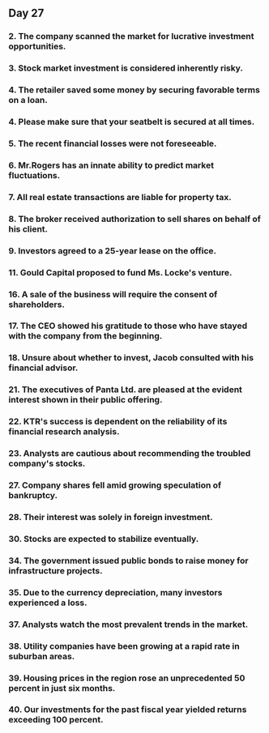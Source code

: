 ## Day 27

### 2. The company scanned the market for lucrative investment opportunities.

### 3. Stock market investment is considered inherently risky.

### 4. The retailer saved some money by securing favorable terms on a loan.

### 4. Please make sure that your seatbelt is secured at all times.

### 5. The recent financial losses were not foreseeable.

### 6. Mr.Rogers has an innate ability to predict market fluctuations.

### 7. All real estate transactions are liable for property tax.

### 8. The broker received authorization to sell shares on behalf of his client.

### 9. Investors agreed to a 25-year lease on the office.

### 11. Gould Capital proposed to fund Ms. Locke's venture.

### 16. A sale of the business will require the consent of shareholders.

### 17. The CEO showed his gratitude to those who have stayed with the company from the beginning.

### 18. Unsure about whether to invest, Jacob consulted with his financial advisor.

### 21. The executives of Panta Ltd. are pleased at the evident interest shown in their public offering.

### 22. KTR's success is dependent on the reliability of its financial research analysis.

### 23. Analysts are cautious about recommending the troubled company's stocks.

### 27. Company shares fell amid growing speculation of bankruptcy.

### 28. Their interest was solely in foreign investment.

### 30. Stocks are expected to stabilize eventually.

### 34. The government issued public bonds to raise money for infrastructure projects.

### 35. Due to the currency depreciation, many investors experienced a loss.

### 37. Analysts watch the most prevalent trends in the market.

### 38. Utility companies have been growing at a rapid rate in suburban areas.

### 39. Housing prices in the region rose an unprecedented 50 percent in just six months.

### 40. Our investments for the past fiscal year yielded returns exceeding 100 percent.